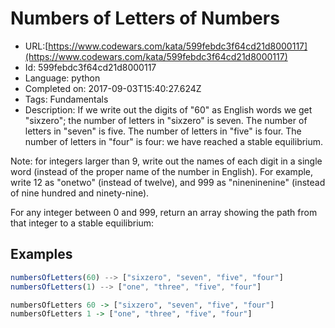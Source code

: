 # Numbers of Letters of Numbers

 - URL:[https://www.codewars.com/kata/599febdc3f64cd21d8000117](https://www.codewars.com/kata/599febdc3f64cd21d8000117)
 - Id: 599febdc3f64cd21d8000117
 - Language: python
 - Completed on: 2017-09-03T15:40:27.624Z
 - Tags: Fundamentals
 - Description:
If we write out the digits of "60" as English words we get "sixzero"; the number of letters in "sixzero" is seven. The number of letters in "seven" is five. The number of letters in "five" is four. The number of letters in "four" is four: we have reached a stable equilibrium.

Note: for integers larger than 9, write out the names of each digit in a single word (instead of the proper name of the number in English). For example, write 12 as "onetwo" (instead of twelve), and 999 as "nineninenine" (instead of nine hundred and ninety-nine).

For any integer between 0 and 999, return an array showing the path from that integer to a stable equilibrium:

## Examples

```javascript
numbersOfLetters(60) --> ["sixzero", "seven", "five", "four"]
numbersOfLetters(1) --> ["one", "three", "five", "four"]
```
```haskell
numbersOfLetters 60 -> ["sixzero", "seven", "five", "four"]
numbersOfLetters 1 -> ["one", "three", "five", "four"]
```
